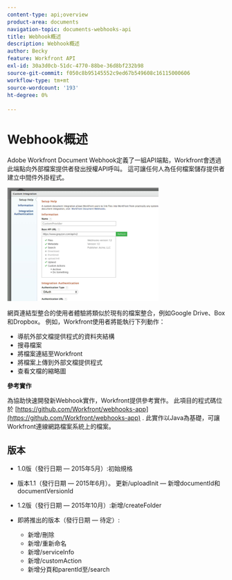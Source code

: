```yaml
---
content-type: api;overview
product-area: documents
navigation-topic: documents-webhooks-api
title: Webhook概述
description: Webhook概述
author: Becky
feature: Workfront API
exl-id: 30a3d0cb-51dc-4770-88be-36d8bf232b98
source-git-commit: f050c8b95145552c9ed67b549608c16115000606
workflow-type: tm+mt
source-wordcount: '193'
ht-degree: 0%

---
```



# Webhook概述

Adobe Workfront Document Webhook定義了一組API端點，Workfront會透過此端點向外部檔案提供者發出授權API呼叫。 這可讓任何人為任何檔案儲存提供者建立中間件外掛程式。

![](assets/mceclip0-350x262.png)

網頁連結型整合的使用者體驗將類似於現有的檔案整合，例如Google Drive、Box和Dropbox。 例如，Workfront使用者將能執行下列動作：

* 導航外部文檔提供程式的資料夾結構
* 搜尋檔案
* 將檔案連結至Workfront
* 將檔案上傳到外部文檔提供程式
* 查看文檔的縮略圖

**參考實作**

為協助快速開發新Webhook實作，Workfront提供參考實作。 此項目的程式碼位於 [https://github.com/Workfront/webhooks-app](https://github.com/Workfront/webhooks-app) . 此實作以Java為基礎，可讓Workfront連線網路檔案系統上的檔案。 

## 版本

* 1.0版（發行日期 — 2015年5月）:初始規格

* 版本1.1（發行日期 — 2015年6月）。 更新/uploadInit — 新增documentId和documentVersionId

* 1.2版（發行日期 — 2015年10月）:新增/createFolder

* 即將推出的版本（發行日期 — 待定）:

   * 新增/刪除
   * 新增/重新命名
   * 新增/serviceInfo
   * 新增/customAction
   * 新增分頁和parentId至/search
